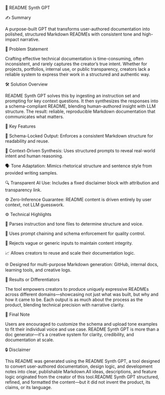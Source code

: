 🧬 README Synth GPT

✍️ Summary

A purpose-built GPT that transforms user-authored documentation into polished, structured Markdown READMEs with consistent tone and high-impact narrative.

🧩 Problem Statement

Crafting effective technical documentation is time-consuming, often inconsistent, and rarely captures the creator’s true intent. Whether for projects, portfolios, internal use, or public transparency, creators lack a reliable system to express their work in a structured and authentic way.

🛠️ Solution Overview

README Synth GPT solves this by ingesting an instruction set and prompting for key context questions. It then synthesizes the responses into a schema-compliant README, blending human-authored insight with LLM structure. The result: reliable, reproducible Markdown documentation that communicates what matters.

🌟 Key Features

🔄 Schema-Locked Output: Enforces a consistent Markdown structure for readability and reuse.

🧠 Context-Driven Synthesis: Uses structured prompts to reveal real-world intent and human reasoning.

🗣️ Tone Adaptation: Mimics rhetorical structure and sentence style from provided writing samples.

🔍 Transparent AI Use: Includes a fixed disclaimer block with attribution and transparency link.

⚙️ Zero-Inference Guarantee: README content is driven entirely by user context, not LLM guesswork.

⚙️ Technical Highlights

📝 Parses instruction and tone files to determine structure and voice.

🔗 Uses prompt chaining and schema enforcement for quality control.

🚫 Rejects vague or generic inputs to maintain content integrity.

📈 Allows creators to reuse and scale their documentation logic.

🌐 Designed for multi-purpose Markdown generation: GitHub, internal docs, learning tools, and creative logs.

🚀 Results or Differentiators

The tool empowers creators to produce uniquely expressive READMEs across different domains—showcasing not just what was built, but why and how it came to be. Each output is as much about the process as the product, blending technical precision with narrative clarity.

🔧 Final Note

Users are encouraged to customize the schema and upload tone examples to fit their individual voice and use case. README Synth GPT is more than a doc generator—it's a creative system for clarity, credibility, and documentation at scale.

🔒 Disclaimer

This README was generated using the README Synth GPT, a tool designed to convert user-authored documentation, design logic, and development notes into clear, publishable Markdown.All ideas, descriptions, and feature logic originated from the creator of this tool.README Synth GPT structured, refined, and formatted the content—but it did not invent the product, its claims, or its language.
